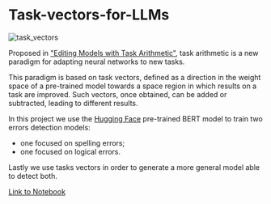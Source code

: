 # Task-vectors-for-LLMs

![task_vectors](https://github.com/FedericoAlvetreti/Task-vectors-for-LLMs/assets/115395996/bdca07d6-ac25-41a4-9ac9-3d520d8fba8c)


Proposed in ["Editing Models with Task Arithmetic"](https://arxiv.org/abs/2212.04089), task arithmetic is a new paradigm for adapting neural networks to new tasks.

This paradigm is based on task vectors, defined as a direction in the weight
space of a pre-trained model towards a space region in which results on a
task are improved.
Such vectors, once obtained, can be added or subtracted, leading to different results.

In this project we use the [Hugging Face](https://huggingface.co/) pre-trained BERT model to train two errors detection models:
 - one focused on spelling errors;
 - one focused on logical errors.


Lastly we use tasks vectors in order to generate a more general model able to detect both.

[Link to Notebook](https://gist.github.com/FedericoAlvetreti/0bffb4a0e8e34831be17c3c852672445)
